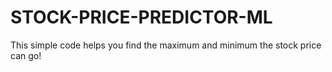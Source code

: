 # STOCK-PRICE-PREDICTOR-ML
This simple code helps you find the maximum and minimum the stock price can go!
